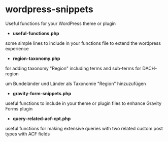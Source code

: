 # wordpress-snippets
Useful functions for your WordPress theme or plugin


* **useful-functions.php**

some simple lines to include in your functions file to extend the wordpress experience


* **region-taxonomy.php**

for adding taxonomy "Region" including terms and sub-terms for DACH-region

um Bundeländer und Länder als Taxonomie "Region" hinzuzufügen


* **gravity-form-snippets.php**

useful functions to include in your theme or plugin files to enhance Gravity Forms plugin


* **query-related-acf-cpt.php**

useful functions for making extensive queries with two related custom post types with ACF fields